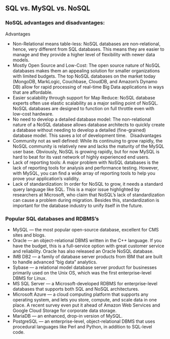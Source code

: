 ## SQL vs. MySQL vs. NoSQL

### NoSQL advantages and disadvantages:
Advantages
- Non-Relational means table-less: NoSQL databases are non-relational, hence, very different from SQL databases. This means they are easier to manage and they provide a higher level of flexibility with newer data models.
- Mostly Open Source and Low-Cost: The open source nature of NoSQL databases makes them an appealing solution for smaller organizations with limited budgets. The top NoSQL databases on the market today (MongoDB, MarkLogic, Couchbase, CloudDB, and Amazon’s Dynamo DB) allow for rapid processing of real-time Big Data applications in ways that are affordable.
- Easier scalability through support for Map Reduce: NoSQL database experts often use elastic scalability as a major selling point of NoSQL. NoSQL databases are designed to function on full throttle even with low-cost hardware.
- No need to develop a detailed database model: The non-relational nature of a NoSQL database allows database architects to quickly create a database without needing to develop a detailed (fine-grained) database model. This saves a lot of development time.
 
Disadvantages
- Community not as well defined: While its continuing to grow rapidly, the NoSQL community is relatively new and lacks the maturity of the MySQL user base. Obviously, NoSQL is growing rapidly, but for now MySQL is hard to beat for its vast network of highly experienced end users.
- Lack of reporting tools: A major problem with NoSQL databases is the lack of reporting tools for analysis and performance testing. However, with MySQL, you can find a wide array of reporting tools to help you prove your application’s validity.
- Lack of standardization: In order for NoSQL to grow, it needs a standard query language like SQL. This is a major issue highlighted by researchers at Microsoft, who claim that NoSQL’s lack of standardization can cause a problem during migration. Besides this, standardization is important for the database industry to unify itself in the future.

### Popular SQL databases and RDBMS’s
- MySQL — the most popular open-source database, excellent for CMS sites and blogs.
- Oracle — an object-relational DBMS written in the C++ language. If you have the budget, this is a full-service option with great customer service and reliability. Oracle has also released an Oracle NoSQL database.
- IMB DB2 — a family of database server products from IBM that are built to handle advanced “big data” analytics.
- Sybase — a relational model database server product for businesses primarily used on the Unix OS, which was the first enterprise-level DBMS for Linux.
- MS SQL Server — a Microsoft-developed RDBMS for enterprise-level databases that supports both SQL and NoSQL architectures.
- Microsoft Azure — a cloud computing platform that supports any operating system, and lets you store, compute, and scale data in one place. A recent survey even put it ahead of Amazon Web Services and Google Cloud Storage for corporate data storage.
- MariaDB — an enhanced, drop-in version of MySQL.
- PostgreSQL — an enterprise-level, object-relational DBMS that uses procedural languages like Perl and Python, in addition to SQL-level code.

